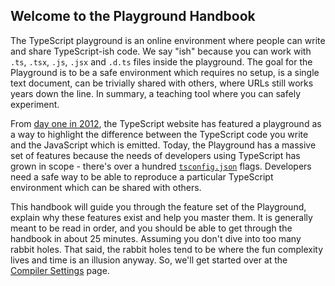 ## Welcome to the Playground Handbook

The TypeScript playground is an online environment where people can write and share TypeScript-ish code. We say "ish" because you can work with `.ts`, `.tsx`, `.js`, `.jsx` and `.d.ts` files inside the playground. The goal for the Playground is to be a safe environment which requires no setup, is a single text document, can be trivially shared with others, where URLs still works years down the line. In summary, a teaching tool where you can safely experiment.

From [day one in 2012](https://web.archive.org/web/20121031123957/http://www.typescriptlang.org/Playground/), the TypeScript website has featured a playground as a way to highlight the difference between the TypeScript code you write and the JavaScript which is emitted. Today, the Playground has a massive set of features because the needs of developers using TypeScript has grown in scope - there's over a hundred [`tsconfig.json`](https://www.typescriptlang.org/tsconfig) flags. Developers need a safe way to be able to reproduce a particular TypeScript environment which can be shared with others.

This handbook will guide you through the feature set of the Playground, explain why these features exist and help you master them. It is generally meant to be read in order, and you should be able to get through the handbook in about 25 minutes. Assuming you don't dive into too many rabbit holes. That said, the rabbit holes tend to be where the fun complexity lives and time is an illusion anyway. So, we'll get started over at the [Compiler Settings](..?) page.
